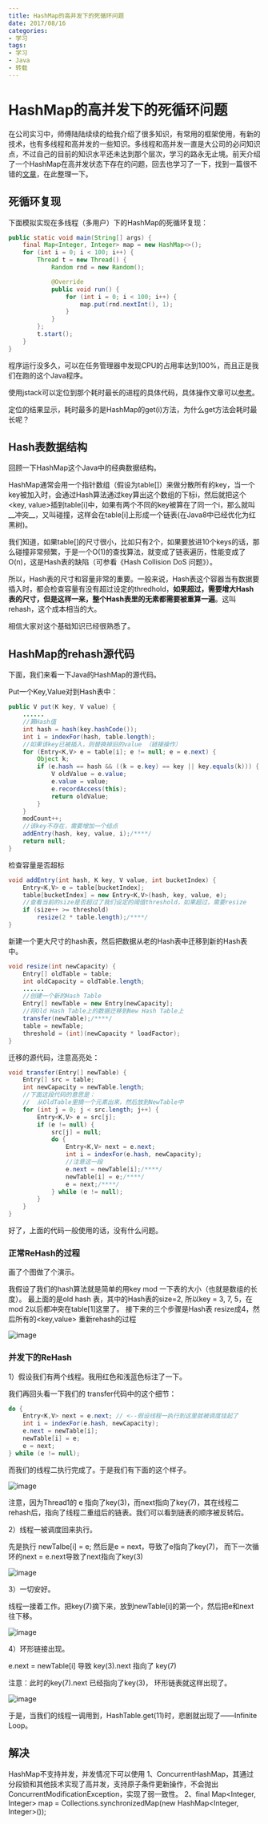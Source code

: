 ```yaml
---
title: HashMap的高并发下的死循环问题
date: 2017/08/16
categories:
- 学习
tags:
- 学习
- Java
- 转载
---
```


HashMap的高并发下的死循环问题
===========================
在公司实习中，师傅陆陆续续的给我介绍了很多知识，有常用的框架使用，有新的技术，也有多线程和高并发的一些知识。多线程和高并发一直是大公司的必问知识点，不过自己的目前的知识水平还未达到那个层次，学习的路永无止境。前天介绍了一个HashMap在高并发状态下存在的问题，回去也学习了一下，找到一篇很不错的[文章](https://coolshell.cn/articles/9606.html)，在此整理一下。

## 死循环复现
下面模拟实现在多线程（多用户）下的HashMap的死循环复现：
```Java
public static void main(String[] args) {
    final Map<Integer, Integer> map = new HashMap<>();
    for (int i = 0; i < 100; i++) {
        Thread t = new Thread() {
            Random rnd = new Random();

            @Override
            public void run() {
                for (int i = 0; i < 100; i++) {
                    map.put(rnd.nextInt(), 1);
                }
            }
        };
        t.start();
    }
}
```
程序运行没多久，可以在任务管理器中发现CPU的占用率达到100%，而且正是我们在跑的这个Java程序。

使用jstack可以定位到那个耗时最长的进程的具体代码，具体操作文章可以[参考](http://www.cnblogs.com/chengJAVA/p/5821218.html)。

定位的结果显示，耗时最多的是HashMap的get(i)方法，为什么get方法会耗时最长呢？

## Hash表数据结构
回顾一下HashMap这个Java中的经典数据结构。

HashMap通常会用一个指针数组（假设为table[]）来做分散所有的key，当一个key被加入时，会通过Hash算法通过key算出这个数组的下标i，然后就把这个&lt;key, value&gt;插到table[i]中，如果有两个不同的key被算在了同一个i，那么就叫__冲突__，又叫碰撞，这样会在table[i]上形成一个链表(在Java8中已经优化为红黑树)。

我们知道，如果table[]的尺寸很小，比如只有2个，如果要放进10个keys的话，那么碰撞非常频繁，于是一个O(1)的查找算法，就变成了链表遍历，性能变成了O(n)，这是Hash表的缺陷（可参看《Hash Collision DoS 问题》）。

所以，Hash表的尺寸和容量非常的重要。一般来说，Hash表这个容器当有数据要插入时，都会检查容量有没有超过设定的thredhold，__如果超过，需要增大Hash表的尺寸，但是这样一来，整个Hash表里的无素都需要被重算一遍__。这叫rehash，这个成本相当的大。

相信大家对这个基础知识已经很熟悉了。

## HashMap的rehash源代码
下面，我们来看一下Java的HashMap的源代码。

Put一个Key,Value对到Hash表中：
```Java
public V put(K key, V value) {
    ......
    //算Hash值
    int hash = hash(key.hashCode());
    int i = indexFor(hash, table.length);
    //如果该key已被插入，则替换掉旧的value （链接操作）
    for (Entry<K,V> e = table[i]; e != null; e = e.next) {
        Object k;
        if (e.hash == hash && ((k = e.key) == key || key.equals(k))) {
            V oldValue = e.value;
            e.value = value;
            e.recordAccess(this);
            return oldValue;
        }
    }
    modCount++;
    //该key不存在，需要增加一个结点
    addEntry(hash, key, value, i);/****/
    return null;
}
```

检查容量是否超标
```java
void addEntry(int hash, K key, V value, int bucketIndex) {
    Entry<K,V> e = table[bucketIndex];
    table[bucketIndex] = new Entry<K,V>(hash, key, value, e);
    //查看当前的size是否超过了我们设定的阈值threshold，如果超过，需要resize
    if (size++ >= threshold)
        resize(2 * table.length);/****/
}
```

新建一个更大尺寸的hash表，然后把数据从老的Hash表中迁移到新的Hash表中。
```Java
void resize(int newCapacity) {
    Entry[] oldTable = table;
    int oldCapacity = oldTable.length;
    ......
    //创建一个新的Hash Table
    Entry[] newTable = new Entry[newCapacity];
    //将Old Hash Table上的数据迁移到New Hash Table上
    transfer(newTable);/****/
    table = newTable;
    threshold = (int)(newCapacity * loadFactor);
}
```

迁移的源代码，注意高亮处：
```Java
void transfer(Entry[] newTable) {
    Entry[] src = table;
    int newCapacity = newTable.length;
    //下面这段代码的意思是：
    //  从OldTable里摘一个元素出来，然后放到NewTable中
    for (int j = 0; j < src.length; j++) {
        Entry<K,V> e = src[j];
        if (e != null) {
            src[j] = null;
            do {
                Entry<K,V> next = e.next;
                int i = indexFor(e.hash, newCapacity);
                //注意这一段
                e.next = newTable[i];/****/
                newTable[i] = e;/****/
                e = next;/****/
            } while (e != null);
        }
    }
}
```

好了，上面的代码一般使用的话，没有什么问题。

### 正常ReHash的过程

画了个图做了个演示。

我假设了我们的hash算法就是简单的用key mod 一下表的大小（也就是数组的长度）。
最上面的是old hash 表，其中的Hash表的size=2, 所以key = 3, 7, 5，在mod 2以后都冲突在table[1]这里了。
接下来的三个步骤是Hash表 resize成4，然后所有的&lt;key,value&gt; 重新rehash的过程

![image](https://coolshell.cn/wp-content/uploads/2013/05/HashMap01.jpg)

### 并发下的ReHash

1）假设我们有两个线程。我用红色和浅蓝色标注了一下。

我们再回头看一下我们的 transfer代码中的这个细节：

```Java
do {
    Entry<K,V> next = e.next; // <--假设线程一执行到这里就被调度挂起了
    int i = indexFor(e.hash, newCapacity);
    e.next = newTable[i];
    newTable[i] = e;
    e = next;
} while (e != null);
```

而我们的线程二执行完成了。于是我们有下面的这个样子。

![image](https://coolshell.cn/wp-content/uploads/2013/05/HashMap02.jpg)

注意，因为Thread1的 e 指向了key(3)，而next指向了key(7)，其在线程二rehash后，指向了线程二重组后的链表。我们可以看到链表的顺序被反转后。

2）线程一被调度回来执行。

先是执行 newTalbe[i] = e;
然后是e = next，导致了e指向了key(7)，
而下一次循环的next = e.next导致了next指向了key(3)

![image](https://coolshell.cn/wp-content/uploads/2013/05/HashMap03.jpg)

3）一切安好。

线程一接着工作。把key(7)摘下来，放到newTable[i]的第一个，然后把e和next往下移。

![image](https://coolshell.cn/wp-content/uploads/2013/05/HashMap04.jpg)

4）环形链接出现。

e.next = newTable[i] 导致  key(3).next 指向了 key(7)

注意：此时的key(7).next 已经指向了key(3)， 环形链表就这样出现了。

![image](https://coolshell.cn/wp-content/uploads/2013/05/HashMap05.jpg)

于是，当我们的线程一调用到，HashTable.get(11)时，悲剧就出现了——Infinite Loop。

## 解决

HashMap不支持并发，并发情况下可以使用
1、ConcurrentHashMap，其通过分段锁和其他技术实现了高并发，支持原子条件更新操作，不会抛出ConcurrentModificationException，实现了弱一致性。
2、final Map&lt;Integer, Integer&gt; map = Collections.synchronizedMap(new HashMap&lt;Integer, Integer&gt;());